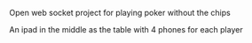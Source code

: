 Open web socket project for playing poker without the chips

An ipad in the middle as the table with 4 phones for each player